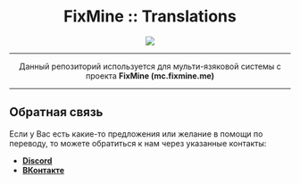<div align="center">

 # FixMine :: Translations

 <a href="https://gitlab.com/itzstonlex/plazmix-translations/-/blob/60a6c3ff3615a7fcded2b1353d8ae867c02c21da/LICENSE">
   <img src="https://img.shields.io/github/license/whilein/nmslib">
 </a>

 ***
Данный репозиторий используется для мульти-язяковой системы с проекта **FixMine (mc.fixmine.me)**
</div>

---
## Обратная связь
Если у Вас есть какие-то предложения или желание в помощи по переводу, 
то можете обратиться к нам через указанные контакты:

* **[Discord](https://disc.fixmine.ru)**
* **[ВКонтакте](https://vk.me/fixmine)**
